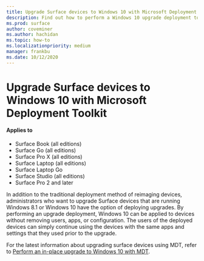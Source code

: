 ```yaml
---
title: Upgrade Surface devices to Windows 10 with Microsoft Deployment Toolkit (Surface)
description: Find out how to perform a Windows 10 upgrade deployment to your Surface devices. 
ms.prod: surface
author: coveminer
ms.author: hachidan
ms.topic: how-to
ms.localizationpriority: medium
manager: frankbu
ms.date: 10/12/2020
---
```


# Upgrade Surface devices to Windows 10 with Microsoft Deployment Toolkit

#### Applies to

- Surface Book (all editions)
- Surface Go (all editions)
- Surface Pro X (all editions)
- Surface Laptop (all editions)
- Surface Laptop Go
- Surface Studio (all editions)
- Surface Pro 2 and later

In addition to the traditional deployment method of reimaging devices, administrators who want to upgrade Surface devices that are running Windows 8.1 or Windows 10 have the option of deploying upgrades. By performing an upgrade deployment, Windows 10 can be applied to devices without removing users, apps, or configuration. The users of the deployed devices can simply continue using the devices with the same apps and settings that they used prior to the upgrade. 

For the latest information about upgrading surface devices using MDT, refer to [Perform an in-place upgrade to Windows 10 with MDT](/windows/deployment/deploy-windows-mdt/upgrade-to-windows-10-with-the-microsoft-deployment-toolkit).
